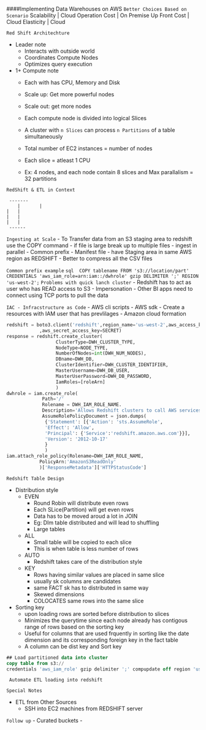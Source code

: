 ####Implementing Data Warehouses on AWS
` Better Choices Based on Scenario `
Scalability    | Cloud
Operation Cost | On Premise 
Up Front Cost  | Cloud 
Elasticity     | Cloud

` Red Shift Architechture `
- Leader note 
	- Interacts with outside world 
	- Coordinates Compute Nodes 
	- Optimizes query execution
- 1+ Compute note
	- Each with has CPU, Memory and Disk 
	- Scale up: Get more powerful nodes 
	- Scale out: get more nodes 
	
	- Each compute node is divided into logical Slices 
	- A cluster with `n Slices` can process `n Partitions` of a table simultaneously
	- Total number of EC2 instances = number of nodes 
	- Each slice = atleast 1 CPU 
	- Ex: 4 nodes, and each node contain 8 slices and Max parallalism = 32 partitions 

` RedShift & ETL in Context `	

	 -------
        |       |
	|	|  	 
	|	|
	|	|
	 ------

`Ingesting at Scale`
	- To Transfer data from an S3 staging area to redshift use the COPY command 
	- if file is large break up to multiple files 
		- ingest in parallel
		- Common prefix 
		- Manifest file 
	- have Staging area in same AWS region as REDSHIFT 
	- Better to compress all the CSV files 

`Common prefix example`
	``` sql 
	COPY tablename FROM 's3://location/part'
	CREDENTIALS 'aws_iam_role=arn:iam::/dwhrole'
	gzip DELIMITER ';' REGION 'us-west-2';
	```
`Problems with quick lanch cluster`
	- Redshift has to act as user who has READ access to S3 - Impersonation
	- Other BI apps need to connect using TCP ports to pull the data

`IAC - Infracstructure as Code`
	- AWS cli scripts 
	- AWS sdk
		- Create a resources with IAM user that has prevlilages 
	- Amazon cloud formation
``` python 
redshift = boto3.client('redshift',region_name='us-west-2',aws_access_key_id=KEY
			,aws_secret_access_key=SECRET)
response = redshift.create_cluster(
				  ClusterType=DWH_CLUSTER_TYPE,
				  NodeType=NODE_TYPE,
				  NumberOfNodes=int(DWH_NUM_NODES),
				  DBname=DWH_DB,
				  ClusterIdentifier=DWH_CLUSTER_IDENTIFIER,
				  MasterUsername=DWH_DB_USER,
				  MasterUserPassword=DWH_DB_PASSWORD,
				  IamRoles=[roleArn]
				  )
dwhrole = iam.create_role(
			 Path='/'
			 Rolename = DWH_IAM_ROLE_NAME.
			 Description='Allows Redshift clusters to call AWS services on your behalf',
			 AssumeRolePolicyDocument = json.dumps(
			  {'Statement': [{'Action': 'sts.AssumeRole',
			  'Effect': 'Allow',
			  'Principal': {'Service':'redshift.amazon.aws.com'}}],
			  'Version': '2012-10-17'
			  }
			  )
iam.attach_role_policy(Rolename=DWH_IAM_ROLE_NAME,
			PolicyArn:'AmazonS3ReadOnly'
			)['ResponseMetadata']['HTTPStatusCode']
```

`Redshift Table Design`
- Distribution style 
	- EVEN
		- Round Robin will distribute even rows 
		- Each SLice(Partition) will get even rows 
		- Data has to be moved aroud a lot in JOIN 
		- Eg: DIm table distributed and will lead to shuffling
		- Large tables
	- ALL
		- Small table will be copied to each slice 
		- This is when table is less number of rows
	- AUTO
		- Redshift takes care of the distribution style
	- KEY
		- Rows having similar values are placed in same slice
		- usually sk columns are candidates 
		- same FACT sk has to distributed in same way 
		- Skewed dimensions 
		- COLOCATES same rows into the same slice 
- Sorting key 
	- upon loading rows are sorted before distribution to slices 
	- Minimizes the querytime since each node already has contigous range of rows based on the sorting key 
	- Useful for columns that are used frquently in sorting like the date dimension and its corresponding foreign key in the fact table 
	- A column can be dist key and Sort key 
``` sql 
## Load partitioned data into cluster 
copy table from s3://
credentials 'aws_iam_role' gzip delimiter ';' compupdate off region 'us-west-2'
```
` Automate ETL loading into redshift`



`Special Notes`
* ETL from Other Sources 
	- SSH into EC2 machines from REDSHIFT server	

`Follow up`
	- Curated buckets 
	- 

